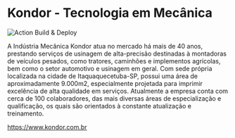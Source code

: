 # Kondor - Tecnologia em Mecânica

![Action Build & Deploy](https://github.com/visualworks/kondor.com.br/workflows/Action%20Build%20&%20Deploy/badge.svg?branch=master)

A Indústria Mecânica Kondor atua no mercado há mais de 40 anos, prestando serviços de usinagem de alta-precisão destinadas à montadoras de veículos pesados, como tratores, caminhões e implementos agrícolas, bem como o setor automotivo e usinagem em geral. Com sede própria localizada na cidade de Itaquaquecetuba-SP, possui uma área de aproximadamente 9.000m2, especialmente projetada para imprimir excelência de alta qualidade em serviços. Atualmente a empresa conta com cerca de 100 colaboradores, das mais diversas áreas de especialização e qualificação, os quais são orientados à constante atualização e treinamento.

https://www.kondor.com.br
